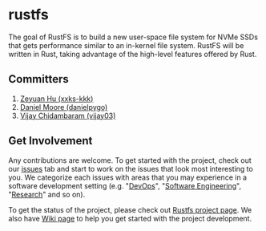 # rustfs
The goal of RustFS is to build a new user-space file system for NVMe SSDs that gets performance similar to an in-kernel file system. 
RustFS will be written in Rust, taking advantage of the high-level features offered by Rust. 

## Committers
1. [Zeyuan Hu (xxks-kkk)](http://github.com/xxks-kkk)
2. [Daniel Moore (danielpygo)](https://github.com/danielpygo)
3. [Vijay Chidambaram (vijay03)](https://github.com/vijay03)

## Get Involvement
Any contributions are welcome. To get started with the project, check out  our
[issues](https://github.com/utsaslab/rustfs/issues) tab and start to work
on the issues that look most interesting to you. We categorize each issues with areas that you
may experience in a software development setting (e.g. "[DevOps](https://github.com/utsaslab/rustfs/issues?q=is%3Aissue+is%3Aopen+label%3ADevOps)",
"[Software Engineering](https://github.com/utsaslab/rustfs/issues?q=is%3Aissue+is%3Aopen+label%3A%22Software+Engineering%22)",
"[Research](https://github.com/utsaslab/rustfs/issues?q=is%3Aissue+is%3Aopen+label%3AResearch)" and so on).

To get the status of the project, please
check out [Rustfs project page](https://github.com/utsaslab/rustfs/projects/1). 
We also have [Wiki page](https://github.com/utsaslab/rustfs/wiki) to help you
get started with the project development.

